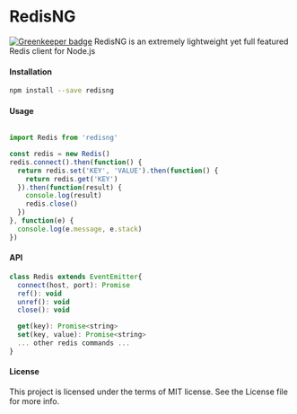 RedisNG
===========

[![Greenkeeper badge](https://badges.greenkeeper.io/steelbrain/RedisNG-Node.svg)](https://greenkeeper.io/)
RedisNG is an extremely lightweight yet full featured Redis client for Node.js

#### Installation
```bash
npm install --save redisng
```

#### Usage
```js

import Redis from 'redisng'

const redis = new Redis()
redis.connect().then(function() {
  return redis.set('KEY', 'VALUE').then(function() {
    return redis.get('KEY')
  }).then(function(result) {
    console.log(result)
    redis.close()
  })
}, function(e) {
  console.log(e.message, e.stack)
})
```

#### API

```js
class Redis extends EventEmitter{
  connect(host, port): Promise
  ref(): void
  unref(): void
  close(): void

  get(key): Promise<string>
  set(key, value): Promise<string>
  ... other redis commands ...
}
```

#### License
This project is licensed under the terms of MIT license. See the License file for more info.
